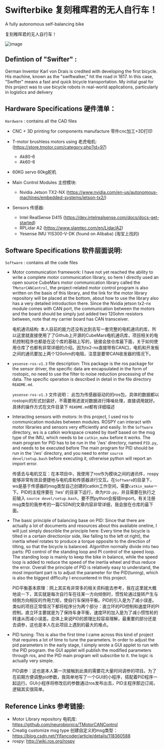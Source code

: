 # Swifterbike 复刻稚晖君的无人自行车！
A fully autonomous self-balancing bike 

复刻稚晖君的无人自行车！


![image](https://user-images.githubusercontent.com/97100920/196859645-f2c14f5a-aec7-4d89-97b3-0bc14e391040.png)


## Defintion of "Swifter"  : 

German Inventor Karl von Drais is credited with developing the first bicycle. 
His machine, known as the "swiftwalker," hit the road in 1817. 
In this case, "Swifter" means a fast and quick bicycle transportation.
My initial goal for this project was to use bicycle robots in real-world applications, particularly in logistics and delivery




## Hardware Specifications 硬件清单：

`Hardware` : contains all the CAD files
+ CNC + 3D printing for components manufacture 零件cnc加工+3D打印

+ T-motor brushless motors using 老虎电机: (https://store.tmotor.com/category.php?id=97)

    + Ak80-6
    + Ak60-6
+ 60KG servo 60kg舵机

+ Main Control Modules 主控模块: 
    + Nvidia Jetson TX2-NX (https://www.nvidia.com/en-us/autonomous-machines/embedded-systems/jetson-tx2/) 
    

+ Sensors 传感器: 
    + Intel RealSense D415 (https://dev.intelrealsense.com/docs/docs-get-started)
    + RPLidar A2 (https://www.slamtec.com/en/Lidar/A2)
    + Yesense IMU YIS300-V-DK (found on Alibaba) (淘宝上找的)
   

## Software Specifications 软件层面说明:
`Software` : contains all the code files

+ Motor communication framework: I have not yet reached the ability to write a complete motor communication library, so here I directly used an open source CubeMars motor communication library called the `TMotorCANControl`, the project-related motor control program is also written on the basis of this library, and the link for the motor library repository will be placed at the bottom, about how to use the library also has a very detailed introduction there. Since the Nvidia jetson tx2-nx module comes with CAN port, the communication between the motors and the board should be simply just added two 120ohm resistors between, note that my carrier board has CAN transceiver.
  
  电机通讯结构: 本人目前的能力还没有达到去写一套完整的电机通讯的库，所以这里就直接使用了了Github上开源的CubeMars电机通讯库，项目相关的电机控制程序也都是在这个库的基础上写的，链接会放仓库最下面，关于如何使用仓库了也都有非常详细的介绍。因为tx2-nx直接带有CAN口，电机和开发板之间的通讯要加上两个120ohm的电阻，注意是要带CAN收发器的情况下。
   
+ `yesense-ros-v1.3` file description: This package is the ros package for the sensor driver, the specific data are encapsulated in the form of rostopic, no need to use the filter to noise reduction processing of the data. The specific operation is described in detail in the file directory `README.md`.
   
   `yesense-ros-v1.3` 文件说明： 此包为传感器驱动的的ros包，具体的数据都以rostopic的形式封装好，不需要用滤波对数据进行降噪处理，直接调用就好。具体的操作方式在文件目录下 `README.md`都有详细描述

+ Interacting sensors with motors: In this project, I used ros to communication modules between modules. ROSPY can interact with motor libraries and sensors very efficiently and easily. In the `Software` directory, ws is a catkin workspace created by itself based on the msg type of the IMU, which needs to be `catkin_make` before it works. The main program for PID has to be run in the '/ws' directory, named `PID.py`, and needs to be executed before The main program for PID should be run in the '/ws' directory, and you need to enter `source devel/setup.bash` before executing it, otherwise python will report an import error.
 
  传感去与电机交互：在本项目中，我使用了ros作为模块之间的通讯件，rospy能够非常有效且便捷地与电机库和传感器进行交互。在`Software`的目录下，ws是基于传感器的msg类型自己创建的catkin工作空间，需要`catkin_make`一下。PID的主程序要在 ‘/ws’ 的目录下运行，命为`PID.py`，并且需要在执行之前输入 `source devel/setup.bash`，要不然python会报错import。有关注册msg类型的我参考的一篇CSDN的文章内容非常详细，我会放在仓库的最下面。

+ The basic principle of balancing base on PID: Since that there are actually a lot of documents and resources about this available oneline, I will just simply describle the principle here: Every time the bicycle is tilted in a certain direction(or side, like falling to the left ot right), the inertia wheel rotates to produce a torque opposite to the direction of tilting, so that the bicycle is balanced. Algorithm normally divide into two parts: PD control of the standing loop and PI control of the speed loop. The standing loop is mainly to keep the bike in balance, while the speed loop is added to reduce the speed of the inertia wheel and thus reduce the error. Overall the principle of PID is relatively easy to understand, the most important part is to adjust the parameter for the PID(tuning), which is also the biggest difficulty I encountered in this project.

   PID平衡基本原理：网上其实有非常多的相关资料能去参考，我在这里就大概地说一下，其实就是每次自行车在往某一方向倾倒时，惯性轮通过旋转产生与倾倒方向相反的作用力矩，使自行车保持平衡。PID的引入是为了减小误差。类似的项目正常情况下都将程序分为两个部分：直立环的PD控制和速度环的PI控制。直立环主要就是为了保持车身平衡，速度环的加入是为了减小惯性轮的转速从而减小误差。总体上来说PID的原理比较容易理解，最重要的部分还是去调参，这也是本人在此项目上遇到的最大的难点。

+ PID tuning: This is also the first time I came across this kind of project that requires a lot of time to tune the parameters. In order to adjust the pid parameters in the early stage, I simply wrote a GUI applet to run with the PID program. the GUI applet will publish the modified parameters through ros, and the PID main program will subscribe to it. the logic is actually very simple.
   
   PID调参：这也是本人第一次接触到此类的需要花大量时间调参的项目。为了在前期方便调整pid参数，我简单地写了一个GUI的小程序，搭配着PID程序一起运行。GUI小程序将修改后的参数通过ros发布出去，PID主程序那边订阅，逻辑其实很简单。



## Reference Links 参考链接:
+ Motor Library repository 电机库: https://github.com/neurobionics/TMotorCANControl
+ Creatig customize msg type 创建自定义的msg类型：https://blog.csdn.net/Yifancoder/article/details/118360588
+ rospy: http://wiki.ros.org/rospy









